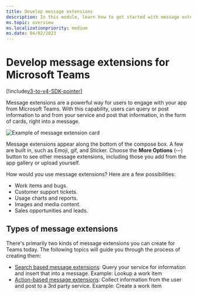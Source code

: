 ```yaml
---
title: Develop message extensions
description: In this module, learn how to get started with message extensions in Microsoft Teams
ms.topic: overview
ms.localizationpriority: medium
ms.date: 04/02/2023
---
```

# Develop message extensions for Microsoft Teams

[!include[v3-to-v4-SDK-pointer](~/includes/v3-to-v4-pointer-me.md)]

Message extensions are a powerful way for users to engage with your app from Microsoft Teams. With this capability, users can query or post information to and from your service and post that information, in the form of cards, right into a message.

![Example of message extension card](~/assets/images/compose-extensions/ceexample.png)

Message extensions appear along the bottom of the compose box. A few are built in, such as Emoji, gif, and Sticker. Choose the **More Options** (**&#8943;**) button to see other message extensions, including those you add from the app gallery or upload yourself.

How would you use message extensions? Here are a few possibilities:

* Work items and bugs.
* Customer support tickets.
* Usage charts and reports.
* Images and media content.
* Sales opportunities and leads.

## Types of message extensions

There's primarily two kinds of message extensions you can create for Teams today. The following topics will guide you through the process of creating them:

* [Search based message extensions](~/resources/messaging-extension-v3/search-extensions.md): Query your service for information and insert that into a message. Example: Lookup a work item
* [Action-based message extensions](~/resources/messaging-extension-v3/create-extensions.md): Collect information from the user and post to a 3rd party service. Example: Create a work item
